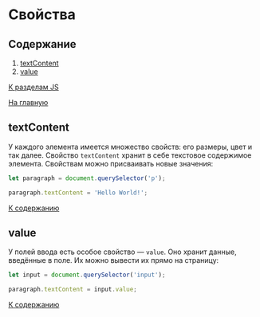 # Свойства

## Содержание

1. [textContent](#textContent)
2. [value](#value)

[К разделам JS](https://github.com/Holiden/Library/blob/master/sections/js/README.md)

[На главную](https://github.com/Holiden/Library/blob/master/README.md)

## textContent

У каждого элемента имеется множество свойств: его размеры, цвет и так далее. Свойство `textContent` хранит в себе текстовое содержимое элемента. Свойствам можно присваивать новые значения:

```js
let paragraph = document.querySelector('p');

paragraph.textContent = 'Hello World!';
```

[К содержанию](#содержание)

## value

У полей ввода есть особое свойство — `value`. Оно хранит данные, введённые в поле. Их можно вывести их прямо на страницу:

```js
let input = document.querySelector('input');

paragraph.textContent = input.value;
```

[К содержанию](#содержание)

